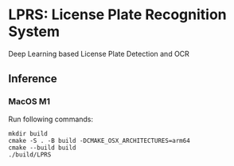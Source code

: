 # LPRS: License Plate Recognition System 

Deep Learning based License Plate Detection and OCR

## Inference

### MacOS M1
Run following commands:
```
mkdir build
cmake -S . -B build -DCMAKE_OSX_ARCHITECTURES=arm64
cmake --build build
./build/LPRS
```